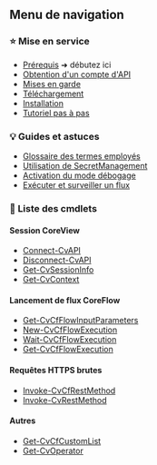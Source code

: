 <h2>Menu de navigation</h2>

<h3>⭐ Mise en service</h3>

- [Prérequis](fr/prerequis.md) <span class="mirror">➜</span> débutez ici
- [Obtention d'un compte d'API](fr/compte-api.md)
- [Mises en garde](fr/mises-en-garde.md)
- [Téléchargement](fr/telechargement.md)
- [Installation](fr/installation.md)
- [Tutoriel pas à pas](fr/tutoriel.md)

<h3>💡 Guides et astuces</h3>

- [Glossaire des termes employés](fr/glossaire.md)
- [Utilisation de SecretManagement](fr/SecretManagement.md)
- [Activation du mode débogage](fr/mode-debogage.md)
- [Exécuter et surveiller un flux](fr/demarrer-flux.md)

<h3>📕 Liste des cmdlets</h3>

<h4>Session CoreView</h4>

- [Connect-CvAPI](fr/cmdlets/Connect-CvAPI.md)
- [Disconnect-CvAPI](fr/cmdlets/Disconnect-CvAPI.md)
- [Get-CvSessionInfo](fr/cmdlets/Get-CvSessionInfo.md)
- [Get-CvContext](fr/cmdlets/Get-CvContext.md)

<h4>Lancement de flux CoreFlow</h4>

- [Get-CvCfFlowInputParameters](fr/cmdlets/Get-CvCfFlowInputParameters.md)
- [New-CvCfFlowExecution](fr/cmdlets/New-CvCfFlowExecution.md)
- [Wait-CvCfFlowExecution](fr/cmdlets/Wait-CvCfFlowExecution.md)
- [Get-CvCfFlowExecution](fr/cmdlets/Get-CvCfFlowExecution.md)

<h4>Requêtes HTTPS brutes</h4>

- [Invoke-CvCfRestMethod](fr/cmdlets/Invoke-CvCfRestMethod.md)
- [Invoke-CvRestMethod](fr/cmdlets/Invoke-CvRestMethod.md)

<h4>Autres</h4>

- [Get-CvCfCustomList](fr/cmdlets/Get-CvCfCustomList.md)
- [Get-CvOperator](fr/cmdlets/Get-CvOperator.md)
